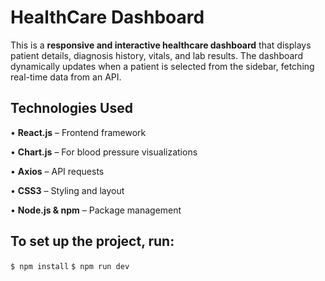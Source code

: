 # **HealthCare Dashboard**

This is a **responsive and interactive healthcare dashboard** that displays patient details, diagnosis history, vitals, and lab results. The dashboard dynamically updates when a patient is selected from the sidebar, fetching real-time data from an API.

## **Technologies Used**

•  **React.js** – Frontend framework

•  **Chart.js** – For blood pressure visualizations

•  **Axios** – API requests

•  **CSS3** – Styling and layout

•  **Node.js & npm** – Package management

## To set up the project, run:
`$ npm install`
`$ npm run dev`